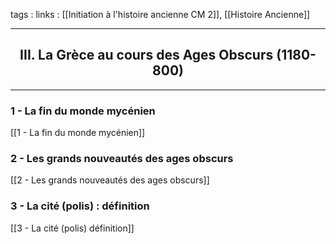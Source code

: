 tags : 
links : [[Initiation à l'histoire ancienne CM 2]], [[Histoire Ancienne]]

****

<h2 style="text-align: center;"> III. La Grèce au cours des Ages Obscurs (1180-800) </h2>

****

### 1 - La fin du monde mycénien 

[[1 - La fin du monde mycénien]] 

### 2 - Les grands nouveautés des ages obscurs 
	
[[2 - Les grands nouveautés des ages obscurs]] 

### 3 - La cité (polis) : définition

[[3 - La cité (polis)  définition]]